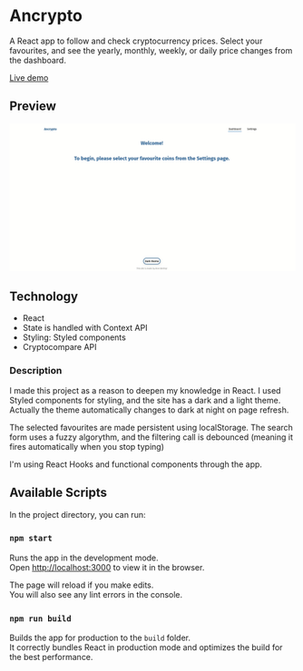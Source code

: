 # Ancrypto
A React app to follow and check cryptocurrency prices. Select your favourites, and see the yearly, monthly, weekly, or daily price changes from the dashboard.

[Live demo](https://ancrypto.netlify.app/)

## Preview

![](demo.gif)


## Technology

  * React
  * State is handled with Context API
  * Styling: Styled components
  * Cryptocompare API

### Description 

  I made this project as a reason to deepen my knowledge in React. I used Styled components for styling, and the site has a dark and a light theme. Actually the theme automatically changes to dark at night on page refresh. 

  The selected favourites are made persistent using localStorage. The search form uses a fuzzy algorythm, and the filtering call is debounced (meaning it fires automatically when you stop typing)

  I'm using React Hooks and functional components through the app.


## Available Scripts

In the project directory, you can run:

### `npm start`

Runs the app in the development mode.<br />
Open [http://localhost:3000](http://localhost:3000) to view it in the browser.

The page will reload if you make edits.<br />
You will also see any lint errors in the console.


### `npm run build`

Builds the app for production to the `build` folder.<br />
It correctly bundles React in production mode and optimizes the build for the best performance.


